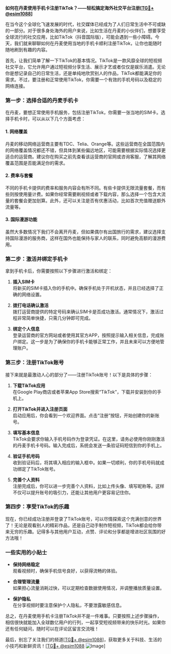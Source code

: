 **如何在丹麦使用手机卡注册TikTok？——轻松搞定海外社交平台注册[[TG💪+ @esim1088](https://t.me/s/esim1088)]**

在当今这个全球化飞速发展的时代，社交媒体已经成为了人们日常生活中不可或缺的一部分。对于很多身处海外的用户来说，比如生活在丹麦的小伙伴们，想要享受全球流行的社交应用，比如TikTok（抖音国际版），可能会遇到一些小障碍。今天，我们就来聊聊如何在丹麦使用当地的手机卡顺利注册TikTok，让你也能随时随地刷到有趣的内容。

首先，让我们简单了解一下TikTok的基本情况。TikTok是一款风靡全球的短视频社交平台，它允许用户通过短视频分享生活、展示才艺或者仅仅是娱乐消遣。无论你是想记录自己的日常生活，还是单纯地欣赏别人的作品，TikTok都能满足你的需求。不过，要注册和正常使用TikTok，你需要一个有效的手机号码以及稳定的网络连接。

### **第一步：选择合适的丹麦手机卡**

在丹麦，要想正常使用手机服务，包括注册TikTok，你需要一张当地的SIM卡。选择手机卡时，可以从以下几个方面考虑：

#### **1. 网络覆盖**
丹麦的移动网络运营商主要有TDC、Telia、Orange等。这些运营商在全国范围内的网络覆盖情况都还不错，但具体到某些偏远地区，可能需要根据实际情况选择更适合的运营商。建议你在购买之前先查看该运营商的官网或咨询客服，了解其网络覆盖范围是否能满足你的需求。

#### **2. 费率与套餐**
不同的手机卡提供的费率和服务内容会有所不同。有些卡提供无限流量套餐，而有些则按使用量计费。如果你经常需要刷视频或者下载内容，那么选择一个包含大流量的套餐会更加划算。此外，还可以关注是否有优惠活动，比如首次充值赠送额外流量等。

#### **3. 国际漫游功能**
虽然大多数情况下我们不会离开丹麦，但如果偶尔有出国旅行的需求，建议选择支持国际漫游的服务商，这样在国外也能保持与家人的联系，同时避免高额的漫游费用。

### **第二步：激活并绑定手机卡**

拿到手机卡后，你需要按照以下步骤进行激活和绑定：

1. **插入SIM卡**  
   将新买的SIM卡插入你的手机中。确保手机处于开机状态，并且已经选择了正确的网络设置。

2. **拨打电话确认激活**  
   拨打运营商提供的特定号码来确认SIM卡是否成功激活。通常情况下，激活过程非常简单快捷，只需几分钟即可完成。

3. **绑定个人信息**  
   登录运营商的官方网站或者使用其官方APP，按照提示输入相关信息，完成账户绑定。这一步是为了确保你的手机卡能够正常工作，并且未来可以方便地管理账户。

### **第三步：注册TikTok账号**

接下来就是最激动人心的部分了——注册TikTok账号！以下是具体的步骤：

1. **下载TikTok应用**  
   在Google Play商店或者苹果App Store搜索“TikTok”，下载并安装到你的手机上。

2. **打开TikTok并进入注册页面**  
   启动应用后，你会看到一个欢迎界面。点击“注册”按钮，开始创建你的新账号。

3. **填写基本信息**  
   TikTok会要求你输入手机号码作为登录凭证。在这里，请务必使用你刚刚激活的丹麦手机卡号码。输入完成后，系统会发送一条验证码短信到你的手机上。

4. **验证手机号码**  
   收到验证码后，将其填入相应的输入框中。如果一切顺利，你的手机号码就成功绑定了TikTok账号。

5. **完善个人资料**  
   注册完成后，你可以进一步完善个人资料，比如上传头像、填写昵称等。这样不仅可以提升账号的吸引力，还能让其他用户更容易记住你。

### **第四步：享受TikTok的乐趣**

现在，你已经成功注册并登录了TikTok账号，可以尽情探索这个充满创意的世界了！无论是观看别人的精彩作品，还是自己动手制作短视频，TikTok都会给你带来无穷的乐趣。记得多与其他用户互动，点赞、评论和分享都是增进社区氛围的好方法哦！

### **一些实用的小贴士**

- **保持网络稳定**  
  观看视频时，确保手机信号良好，以获得流畅的体验。
  
- **合理管理流量**  
  如果担心流量消耗过快，可以定期检查数据使用情况，并调整播放质量设置。

- **保护隐私**  
  在分享视频时要注意保护个人隐私，不要泄露敏感信息。

总之，在丹麦使用手机卡注册TikTok并不是一件难事。只要按照上述步骤操作，相信很快就能加入全球数亿用户的行列，一起享受短视频带来的快乐时光。如果你还有任何疑问，随时可以在评论区留言交流哦！

最后，别忘了关注我们的频道[[TG💪+ @esim1088](https://t.me/s/esim1088)]，获取更多关于科技、生活的小技巧和新鲜资讯！[[TG💪+ @esim1088](https://t.me/s/esim1088) ![Image](https://i.postimg.cc/4NQfJmqS/Snipaste-2025-05-13-00-14-12.png)]